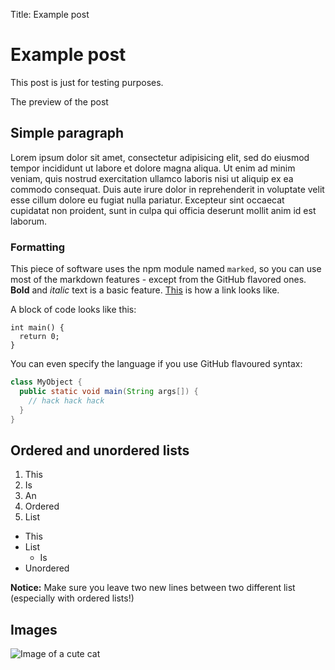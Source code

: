 Title: Example post

# Example post

This post is just for testing purposes.

The preview of the post

## Simple paragraph

Lorem ipsum dolor sit amet, consectetur adipisicing elit, sed do eiusmod tempor
incididunt ut labore et dolore magna aliqua. Ut enim ad minim veniam, quis
nostrud exercitation ullamco laboris nisi ut aliquip ex ea commodo consequat.
Duis aute irure dolor in reprehenderit in voluptate velit esse cillum dolore eu
fugiat nulla pariatur. Excepteur sint occaecat cupidatat non proident, sunt in
culpa qui officia deserunt mollit anim id est laborum.

### Formatting

This piece of software uses the npm module named `marked`, so you can use most
of the markdown features - except from the GitHub flavored ones. **Bold** and
_italic_ text is a basic feature. [This](https://google.com/) is how a link
looks like.

A block of code looks like this:

    int main() {
      return 0;
    }

You can even specify the language if you use GitHub flavoured syntax:

```java
class MyObject {
  public static void main(String args[]) {
    // hack hack hack
  }
}
```

## Ordered and unordered lists

1. This
2. Is
3. An
  1. Ordered
5. List


- This
- List
  - Is
- Unordered

**Notice:** Make sure you leave two new lines between two different list (especially with ordered lists!)

## Images

![Image of a cute cat](http://cdn.playbuzz.com/cdn/0079c830-3406-4c05-a5c1-bc43e8f01479/7dd84d70-768b-492b-88f7-a6c70f2db2e9.jpg)
